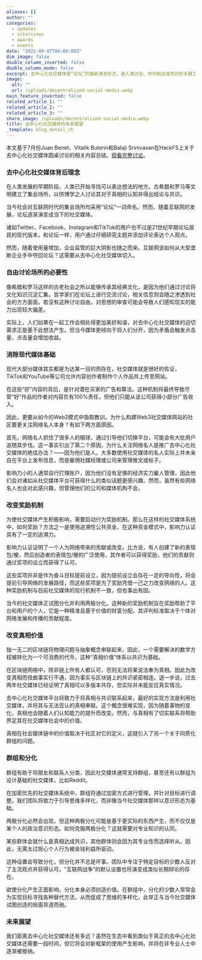 ```yaml
---
aliases: []
author: ""
categories:
  - updates
  - interviews
  - awards
  - events
date: "2021-09-07T04:00:00Z"
dim_image: false
double_column_inverted: false
double_column_mode: false
excerpt: 去中心化社交媒体是“论坛”的最新演变形式，是人类讨论、协作和达成共识的关键工具。
image:
  alt: ""
  url: /uploads/decentralized-social-media.webp
main_feature_inverted: false
related_article_1: ""
related_article_2: ""
related_article_3: ""
share_image: /uploads/decentralized-social-media.webp
title: 去中心化社交媒体的未来展望
_template: blog_detail_ch
---
```


本文基于7月份Juan Benet、Vitalik Buterin和Balaji Srinivasan在HackFS上关于去中心化社交媒体圆桌讨论的相关内容总结。[观看完整讨论](https://www.youtube.com/watch?v=DTxE9KV3YrE)。

### 去中心化社交媒体背后理念

在人类发展的早期阶段，人类已开始寻找可以表达想法的地方。古希腊和罗马等文明建立了集会场所，以供博学之人讨论其对于真相的认知并得出结论与共识。

当今社会对互联网时代的集会场所均采用“论坛”一词命名。然而，随着互联网的发展，论坛逐渐演变成当下的社交媒体。

诸如Twitter、Facebook、Instagram和TikTok的用户也不过是21世纪早期论坛居民的现代版本，和论坛一样，用户通过仔细研究主题并添加评论表达个人观点。

然而，随着使用量增加，企业监管的巨大阴影也随之而来。互联网该如何从大型垄断企业手中夺回论坛？这需要从去中心化社交媒体切入。

### 自由讨论场所的必要性

像希腊和罗马这样的古老社会之所以能够传承其经典文化，是因为他们通过讨论将文化知识沉淀汇集。哲学家们在论坛上进行交流讨论，相关信息则会随之渗透到社会的方方面面。若没有这种讨论自由，对思想的审查可能会导致人们感知现实的能力出现较大偏差。

实际上，人们如果在一起工作会相处得更加美好和谐，对去中心化社交媒体的迫切需求正是基于此想法产生。但当今媒体更倾向于将人们分开，因为矛盾会触发点击量，点击量会增加收益。

### 消除现代媒体基础

现代大部分媒体其实都是为达某一目的而存在，社交媒体就是很好的佐证，TikTok和YouTube等公司允许内容创作者制作个人作品并上传至网站。

在这些“好”内容的背后，是针对潜在买家的广告和算法。这种机制将最终导致尽管“好”作品的作者对内容负有100%责任，但他们只能从该公司获得小部分广告收入。

因此，更要从如今的Web2模式中吸取教训。为什么构建Web3社交媒体网站的社区要更关注网络名人本身？有如下两方面原因。

首先，网络名人抓住了很多人的眼球，通过引导他们切换平台，可能会有大批用户追随其步伐。这一事实引出了第二个原因，为什么关注网络名人是推广去中心化社交媒体的绝佳办法？——因为他们是人。大多数使用社交媒体的名人实际上并未亲自在平台上发布信息，而是雇佣社媒经理或公司来管理推文或帖子。

影响力小的人通常自行打理账户，因为他们没有足够的经济实力雇人管理，因此他们会对诸如从社交媒体平台可获得什么的类似话题更感兴趣。然而，虽然有些网络名人也会对此感兴趣，但管理他们的公司和媒体机构不会。

### 改变奖励机制

为使社交媒体产生积极影响，需要启动行为奖励机制。那么在这样的社交媒体系统中，如何奖励？方法之一是使用追溯性公共资金，在这种资金模式中，影响力认证具有了一定的追溯力。

影响力认证证明了一个人为网络带来的贡献或改变。比方说，有人创建了新的表情包/梗，然后创造者的表情包/梗的广泛使用，其作者可以获得奖励，他们的贡献则通过奖项的设立而获得了认可。

这些奖项并非是作为奋斗目标提前设立，因为提前设立会存在一定的导向性，将会提前引导网络的发展路径，而这些奖项是为了奖励凭借一己之力改变网络的人。这种奖励机制与目前社交媒体的现行机制不一致，但也事出有因。

当今的社交媒体正试图分化并利用两极分化。这种新的奖励机制旨在奖励帮助了平台和用户的个人，它是一种精准且基于价值的财富分配，其评判标准取决于个体对网络发展和传播的贡献程度。

### 改变真相价值

独一无二的区块链将物理问题与抽象概念串联起来，因此，一个需要解决的数学方程被转化为一个可消费的代币，这种“真相价值”体系以共识为基础。

在区块链网络中，除非链上所有人都认可，否则无法将某说法奉为真相。因此为改变真相而扭曲事实行不通，因为事实与区块链上的共识紧密相连。退一步说，过去两年社交媒体已经证明了真相可以多版本共存，但实际并未能反应真实情况。

去中心化社交媒体平台将致力于将真相与共识联系起来，最好的实现方法是利用社交媒体，并将其与无法否认的真相串联。这个概念很难实现，因为随着事物的变化，真相也会随着人们认知能力的提升而改变。然而，与真相有了切实联系将帮助界定其在社交媒体社会中的价值。

真相在社会媒体链中的价值取决于社区对它的定义，这就引入了另一个关于同质化群组的问题。

### 群组和分化

群组有助于将朋友和联系人分类，因此社交媒体通常支持群组，甚至还有以群组为设计基础的社交媒体，比如Reddit。

在加密优先的社交媒体系统中，群组将通过加密方式进行管理，并针对目标进行调整。我们团队将致力于引导思维多样化，而非像当今社交媒体那样以意识形态为基础。

两极分化必然会出现，但这种两极分化可能是基于更实际的东西产生，而不仅仅是某个人的政治意识形态。如何克服两极分化？这就需要对专业知识的认同。

某些群体会就什么是真相达成共识，其他群体则会因为其专业性而选择听从。因此，无需太过担心个人行为被金钱利益所驱动。

这种设置会导致分化，但分化并不总是坏事。团队中专注于特定目标的少数人反对了主流观点并获得认可，“互联网战争”的默认设置也将演变成类似长期辩论的存在。

欲使分化产生正面影响，分化本身必须创造价值。在群组中，分化的少数人常常会为实现目标寻找各种替代方法，从而促成了思维的多样化，此举正与当今社交媒体试图创造的局面背道而驰。

### 未来展望

我们距离去中心化社交媒体还有多远？虽然在生态中看到类似于真正的去中心化社交媒体还需要一段时间，但它将会对新框架的使用产生影响，并将在非专业人士中逐渐被接纳。
